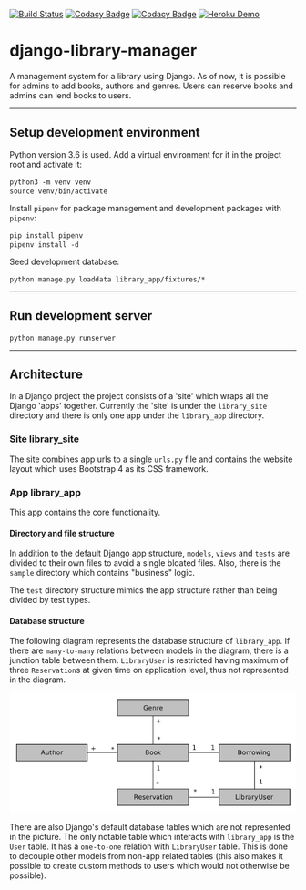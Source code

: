 [![Build Status](https://travis-ci.org/V-Kopio/django-library-manager.svg?branch=master)](https://travis-ci.org/V-Kopio/django-library-manager)
[![Codacy Badge](https://api.codacy.com/project/badge/Grade/2b80eb20505b4c97bc7601794a2e127b)](https://www.codacy.com/app/V-Kopio/django-library-manager?utm_source=github.com&amp;utm_medium=referral&amp;utm_content=V-Kopio/django-library-manager&amp;utm_campaign=Badge_Grade)
[![Codacy Badge](https://api.codacy.com/project/badge/Coverage/2b80eb20505b4c97bc7601794a2e127b)](https://www.codacy.com/app/V-Kopio/django-library-manager?utm_source=github.com&utm_medium=referral&utm_content=V-Kopio/django-library-manager&utm_campaign=Badge_Coverage)
[![Heroku Demo](https://img.shields.io/badge/heroku-demo-blue.svg)](https://django-library-manager.herokuapp.com)

# django-library-manager
A management system for a library using Django. As of now, it is possible for admins to add books, authors and genres.
Users can reserve books and admins can lend books to users.


--------------------------------


## Setup development environment
Python version 3.6 is used. Add a virtual environment for it in the project root and activate it:

    python3 -m venv venv
    source venv/bin/activate

Install `pipenv` for package management and development packages with `pipenv`:

    pip install pipenv
    pipenv install -d

Seed development database:

    python manage.py loaddata library_app/fixtures/*

--------------------------------


## Run development server

    python manage.py runserver


--------------------------------


## Architecture
In a Django project the project consists of a 'site' which wraps all the Django 'apps' together. Currently the 'site'
is under the `library_site` directory and there is only one app under the `library_app` directory.

### Site library_site
The site combines app urls to a single `urls.py` file and contains the website layout which uses Bootstrap 4 as its
CSS framework.

### App library_app
This app contains the core functionality. 

#### Directory and file structure
In addition to the default Django app structure, `models`, `views` and `tests` are divided to their own files to avoid
a single bloated files. Also, there is the `sample` directory which contains "business" logic.

The `test` directory structure mimics the app structure rather than being divided by test types.

#### Database structure
The following diagram represents the database structure of `library_app`. If there are `many-to-many` relations between
models in the diagram, there is a junction table between them. `LibraryUser` is restricted having maximum of three
`Reservation`s at given time on application level, thus not represented in the diagram.

![Database diagram](doc/database_diagram.png)

There are also Django's default database tables which are not represented in the picture. The only notable table which
interacts with `library_app` is the `User` table. It has a `one-to-one` relation with `LibraryUser` table. This is done
to decouple other models from non-app related tables (this also makes it possible to create custom methods to users
which would not otherwise be possible).
